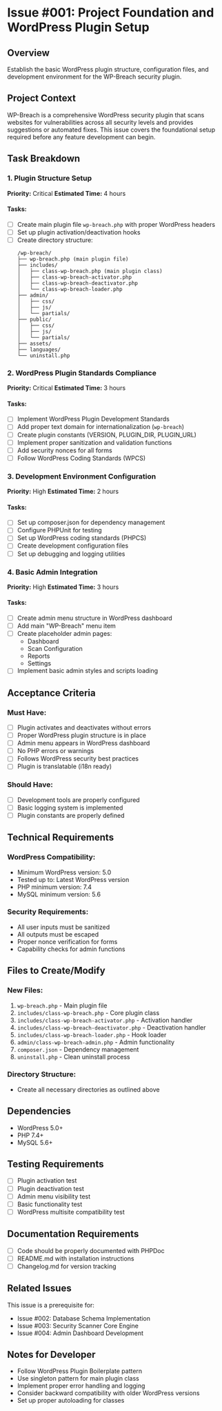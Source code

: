 # Issue #001: Project Foundation and WordPress Plugin Setup

## Overview
Establish the basic WordPress plugin structure, configuration files, and development environment for the WP-Breach security plugin.

## Project Context
WP-Breach is a comprehensive WordPress security plugin that scans websites for vulnerabilities across all security levels and provides suggestions or automated fixes. This issue covers the foundational setup required before any feature development can begin.

## Task Breakdown

### 1. Plugin Structure Setup
**Priority:** Critical
**Estimated Time:** 4 hours

#### Tasks:
- [ ] Create main plugin file `wp-breach.php` with proper WordPress headers
- [ ] Set up plugin activation/deactivation hooks
- [ ] Create directory structure:
  ```
  /wp-breach/
  ├── wp-breach.php (main plugin file)
  ├── includes/
  │   ├── class-wp-breach.php (main plugin class)
  │   ├── class-wp-breach-activator.php
  │   ├── class-wp-breach-deactivator.php
  │   └── class-wp-breach-loader.php
  ├── admin/
  │   ├── css/
  │   ├── js/
  │   └── partials/
  ├── public/
  │   ├── css/
  │   ├── js/
  │   └── partials/
  ├── assets/
  ├── languages/
  └── uninstall.php
  ```

### 2. WordPress Plugin Standards Compliance
**Priority:** Critical
**Estimated Time:** 3 hours

#### Tasks:
- [ ] Implement WordPress Plugin Development Standards
- [ ] Add proper text domain for internationalization (`wp-breach`)
- [ ] Create plugin constants (VERSION, PLUGIN_DIR, PLUGIN_URL)
- [ ] Implement proper sanitization and validation functions
- [ ] Add security nonces for all forms
- [ ] Follow WordPress Coding Standards (WPCS)

### 3. Development Environment Configuration
**Priority:** High
**Estimated Time:** 2 hours

#### Tasks:
- [ ] Set up composer.json for dependency management
- [ ] Configure PHPUnit for testing
- [ ] Set up WordPress coding standards (PHPCS)
- [ ] Create development configuration files
- [ ] Set up debugging and logging utilities

### 4. Basic Admin Integration
**Priority:** High
**Estimated Time:** 3 hours

#### Tasks:
- [ ] Create admin menu structure in WordPress dashboard
- [ ] Add main "WP-Breach" menu item
- [ ] Create placeholder admin pages:
  - Dashboard
  - Scan Configuration
  - Reports
  - Settings
- [ ] Implement basic admin styles and scripts loading

## Acceptance Criteria

### Must Have:
- [ ] Plugin activates and deactivates without errors
- [ ] Proper WordPress plugin structure is in place
- [ ] Admin menu appears in WordPress dashboard
- [ ] No PHP errors or warnings
- [ ] Follows WordPress security best practices
- [ ] Plugin is translatable (i18n ready)

### Should Have:
- [ ] Development tools are properly configured
- [ ] Basic logging system is implemented
- [ ] Plugin constants are properly defined

## Technical Requirements

### WordPress Compatibility:
- Minimum WordPress version: 5.0
- Tested up to: Latest WordPress version
- PHP minimum version: 7.4
- MySQL minimum version: 5.6

### Security Requirements:
- All user inputs must be sanitized
- All outputs must be escaped
- Proper nonce verification for forms
- Capability checks for admin functions

## Files to Create/Modify

### New Files:
1. `wp-breach.php` - Main plugin file
2. `includes/class-wp-breach.php` - Core plugin class
3. `includes/class-wp-breach-activator.php` - Activation handler
4. `includes/class-wp-breach-deactivator.php` - Deactivation handler
5. `includes/class-wp-breach-loader.php` - Hook loader
6. `admin/class-wp-breach-admin.php` - Admin functionality
7. `composer.json` - Dependency management
8. `uninstall.php` - Clean uninstall process

### Directory Structure:
- Create all necessary directories as outlined above

## Dependencies
- WordPress 5.0+
- PHP 7.4+
- MySQL 5.6+

## Testing Requirements
- [ ] Plugin activation test
- [ ] Plugin deactivation test
- [ ] Admin menu visibility test
- [ ] Basic functionality test
- [ ] WordPress multisite compatibility test

## Documentation Requirements
- [ ] Code should be properly documented with PHPDoc
- [ ] README.md with installation instructions
- [ ] Changelog.md for version tracking

## Related Issues
This issue is a prerequisite for:
- Issue #002: Database Schema Implementation
- Issue #003: Security Scanner Core Engine
- Issue #004: Admin Dashboard Development

## Notes for Developer
- Follow WordPress Plugin Boilerplate pattern
- Use singleton pattern for main plugin class
- Implement proper error handling and logging
- Consider backward compatibility with older WordPress versions
- Set up proper autoloading for classes
